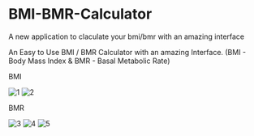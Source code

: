 # BMI-BMR-Calculator
A new application to claculate your bmi/bmr with an amazing interface


An Easy to Use BMI / BMR Calculator with an amazing Interface. (BMI - Body Mass Index & BMR - Basal Metabolic Rate)


BMI


![1](https://user-images.githubusercontent.com/48288092/103188883-3dbbc980-48f0-11eb-8dc9-6962de1e4779.jpeg)  ![2](https://user-images.githubusercontent.com/48288092/103189003-bcb10200-48f0-11eb-8c5b-d0bff5f467e7.jpeg)



BMR


![3](https://user-images.githubusercontent.com/48288092/103189007-be7ac580-48f0-11eb-833c-ad64fcd7cb42.jpeg)  ![4](https://user-images.githubusercontent.com/48288092/103189008-c0448900-48f0-11eb-8c3c-4aef699438d7.jpeg)  ![5](https://user-images.githubusercontent.com/48288092/103189010-c175b600-48f0-11eb-8116-ec165f0de1bb.jpeg)


